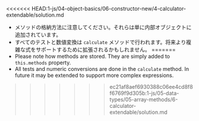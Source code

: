 
<<<<<<< HEAD:1-js/04-object-basics/06-constructor-new/4-calculator-extendable/solution.md
- メソッドの格納方法に注意してください。それらは単に内部オブジェクトに追加されています。
- すべてのテストと数値変換は `calculate` メソッドで行われます。将来より複雑な式をサポートするために拡張されるかもしれません。
=======
- Please note how methods are stored. They are simply added to `this.methods` property.
- All tests and numeric conversions are done in the `calculate` method. In future it may be extended to support more complex expressions.
>>>>>>> ec21af8aef6930388c06ee4cd8f8f6769f9d305b:1-js/05-data-types/05-array-methods/6-calculator-extendable/solution.md
